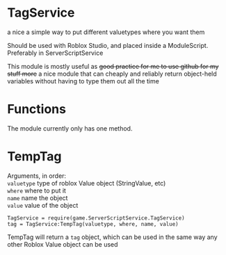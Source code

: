 # TagService 
a nice a simple way to put different valuetypes where you want them

Should be used with Roblox Studio, and placed inside a ModuleScript. Preferably in ServerScriptService

This module is mostly useful as ~~good practice for me to use github for my stuff more~~ a nice module that can cheaply and reliably return object-held variables without having to type them out all the time


# Functions
The module currently only has one method.

# TempTag

Arguments, in order:   
`valuetype` type of roblox Value object (StringValue, etc)   
`where`  where to put it                                              
`name`  name the object  
`value`  value of the object  

```
TagService = require(game.ServerScriptService.TagService)
tag = TagService:TempTag(valuetype, where, name, value)
```

TempTag will return a `tag` object, which can be used in the same way any other Roblox Value object can be used



